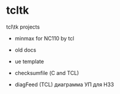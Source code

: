 # tcltk
 tcl\tk projects

 - minmax for NC110 by tcl
 
 - old docs
 
 - ue template
 
 - checksumfile (С and TCL)
 
 - diagFeed (TCL) диаграмма УП для Н33
 